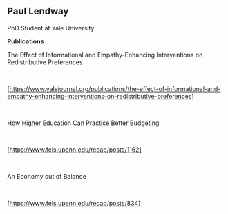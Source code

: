 ## Paul Lendway

PhD Student at Yale University

**Publications** 

The Effect of Informational and Empathy-Enhancing Interventions on Redistributive Preferences

 &nbsp;
 
[https://www.yalejournal.org/publications/the-effect-of-informational-and-empathy-enhancing-interventions-on-redistributive-preferences]

 &nbsp;
 
How Higher Education Can Practice Better Budgeting

 &nbsp;
 
[https://www.fels.upenn.edu/recap/posts/1162]

 &nbsp;
 
An Economy out of Balance

 &nbsp;

[https://www.fels.upenn.edu/recap/posts/834]




